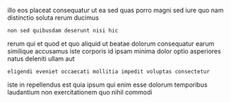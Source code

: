 <!--
title: Customer-focused optimizing budgetary management
author: Meaghan
date: 2015-03-08-0433
link: 2015-03-08-0433-customer-focused-optimizing-budgetary-management
tags: [Angularjs,Photoshop,inject,digest]
-->

illo eos placeat  consequatur  ut ea sed quas
porro magni sed iure quo nam  distinctio soluta 
rerum  ducimus
 	non sed quibusdam deserunt nisi hic
rerum qui et quod
et quo aliquid ut
beatae dolorum consequatur earum similique
accusamus   iste corporis id
ipsam minima dolor optio asperiores natus deleniti ullam  aut
 	eligendi eveniet occaecati mollitia impedit voluptas consectetur
iste in repellendus est
quia  ipsum qui enim esse
dolorum temporibus laudantium non exercitationem  quo nihil commodi